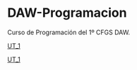 # DAW-Programacion
Curso de Programación del 1º CFGS DAW.

[UT_1](https://htmlpreview.github.io/?https://github.com/csanjuanp-ies/DAW-Programacion/blob/main/ut_01/html/index.html)

<a href="https://htmlpreview.github.io/?https://github.com/csanjuanp-ies/DAW-Programacion/blob/main/ut_01/html/index.html" 
   target="_blank">UT_1</a>

